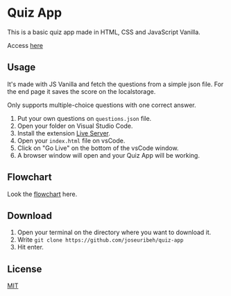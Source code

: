 # Quiz App

This is a basic quiz app made in HTML, CSS and JavaScript Vanilla.

Access [here](https://joseuribeh.github.io/quiz-app/)

## Usage
It's made with JS Vanilla and fetch the questions from a simple json file. For the end page it saves the score on the localstorage.

Only supports multiple-choice questions with one correct answer.

1. Put your own questions on `questions.json` file.
2. Open your folder on Visual Studio Code.
3. Install the extension [Live Server](https://marketplace.visualstudio.com/items?itemName=ritwickdey.LiveServer).
4. Open your `index.html` file on vsCode.
5. Click on "Go Live" on the bottom of the vsCode window.
6. A browser window will open and your Quiz App will be working.

## Flowchart
Look the [flowchart](https://miro.com/app/board/o9J_lp3f8Y8=/?invite_link_id=270559790301) here.

## Download
1. Open your terminal on the directory where you want to download it.
2. Write `git clone https://github.com/joseuribeh/quiz-app`
3. Hit enter.

## License
[MIT](https://choosealicense.com/licenses/mit/)